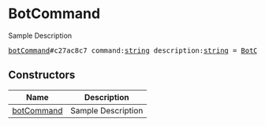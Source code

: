 # BotCommand

Sample Description

<pre>
<a href="../constructor/botCommand">botCommand</a>#c27ac8c7 command:<a href="../type/string.md">string</a> description:<a href="../type/string.md">string</a> = <a href="../type/BotCommand.md">BotCommand</a>;
</pre>

## Constructors

| Name | Description |
|------|-------------|
| [botCommand](../constructor/botCommand.md) | Sample Description |

